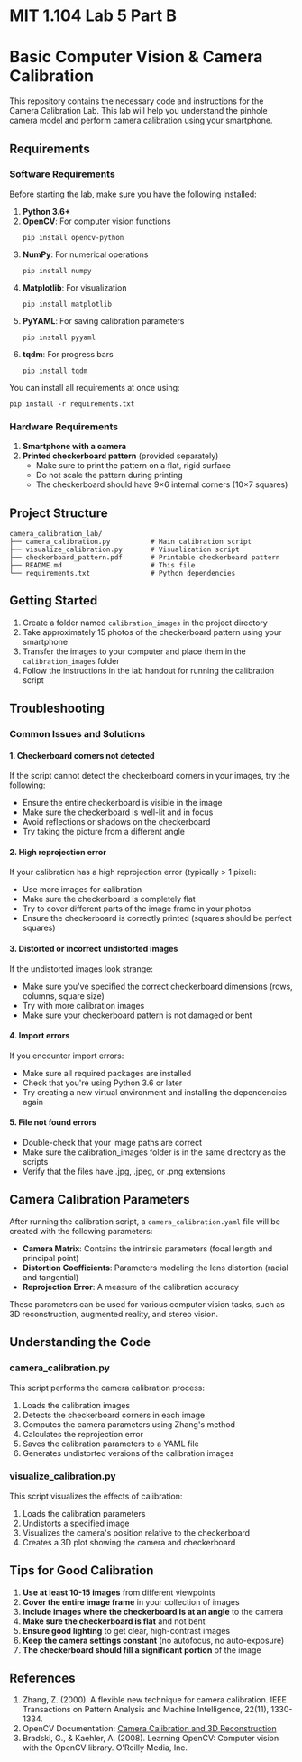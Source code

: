 # MIT 1.104 Lab 5 Part B
# Basic Computer Vision & Camera Calibration

This repository contains the necessary code and instructions for the Camera Calibration Lab. This lab will help you understand the pinhole camera model and perform camera calibration using your smartphone.

## Requirements

### Software Requirements

Before starting the lab, make sure you have the following installed:

1. **Python 3.6+**
2. **OpenCV**: For computer vision functions
   ```
   pip install opencv-python
   ```
3. **NumPy**: For numerical operations
   ```
   pip install numpy
   ```
4. **Matplotlib**: For visualization
   ```
   pip install matplotlib
   ```
5. **PyYAML**: For saving calibration parameters
   ```
   pip install pyyaml
   ```
6. **tqdm**: For progress bars
   ```
   pip install tqdm
   ```

You can install all requirements at once using:
```
pip install -r requirements.txt
```

### Hardware Requirements

1. **Smartphone with a camera**
2. **Printed checkerboard pattern** (provided separately)
   - Make sure to print the pattern on a flat, rigid surface
   - Do not scale the pattern during printing
   - The checkerboard should have 9×6 internal corners (10×7 squares)

## Project Structure

```
camera_calibration_lab/
├── camera_calibration.py          # Main calibration script
├── visualize_calibration.py       # Visualization script
├── checkerboard_pattern.pdf       # Printable checkerboard pattern
├── README.md                      # This file
└── requirements.txt               # Python dependencies
```

## Getting Started

1. Create a folder named `calibration_images` in the project directory
2. Take approximately 15 photos of the checkerboard pattern using your smartphone
3. Transfer the images to your computer and place them in the `calibration_images` folder
4. Follow the instructions in the lab handout for running the calibration script

## Troubleshooting

### Common Issues and Solutions

#### 1. Checkerboard corners not detected

If the script cannot detect the checkerboard corners in your images, try the following:

- Ensure the entire checkerboard is visible in the image
- Make sure the checkerboard is well-lit and in focus
- Avoid reflections or shadows on the checkerboard
- Try taking the picture from a different angle

#### 2. High reprojection error

If your calibration has a high reprojection error (typically > 1 pixel):

- Use more images for calibration
- Make sure the checkerboard is completely flat
- Try to cover different parts of the image frame in your photos
- Ensure the checkerboard is correctly printed (squares should be perfect squares)

#### 3. Distorted or incorrect undistorted images

If the undistorted images look strange:

- Make sure you've specified the correct checkerboard dimensions (rows, columns, square size)
- Try with more calibration images
- Make sure your checkerboard pattern is not damaged or bent

#### 4. Import errors

If you encounter import errors:

- Make sure all required packages are installed
- Check that you're using Python 3.6 or later
- Try creating a new virtual environment and installing the dependencies again

#### 5. File not found errors

- Double-check that your image paths are correct
- Make sure the calibration_images folder is in the same directory as the scripts
- Verify that the files have .jpg, .jpeg, or .png extensions

## Camera Calibration Parameters

After running the calibration script, a `camera_calibration.yaml` file will be created with the following parameters:

- **Camera Matrix**: Contains the intrinsic parameters (focal length and principal point)
- **Distortion Coefficients**: Parameters modeling the lens distortion (radial and tangential)
- **Reprojection Error**: A measure of the calibration accuracy

These parameters can be used for various computer vision tasks, such as 3D reconstruction, augmented reality, and stereo vision.

## Understanding the Code

### camera_calibration.py

This script performs the camera calibration process:

1. Loads the calibration images
2. Detects the checkerboard corners in each image
3. Computes the camera parameters using Zhang's method
4. Calculates the reprojection error
5. Saves the calibration parameters to a YAML file
6. Generates undistorted versions of the calibration images

### visualize_calibration.py

This script visualizes the effects of calibration:

1. Loads the calibration parameters
2. Undistorts a specified image
3. Visualizes the camera's position relative to the checkerboard
4. Creates a 3D plot showing the camera and checkerboard

## Tips for Good Calibration

1. **Use at least 10-15 images** from different viewpoints
2. **Cover the entire image frame** in your collection of images
3. **Include images where the checkerboard is at an angle** to the camera
4. **Make sure the checkerboard is flat** and not bent
5. **Ensure good lighting** to get clear, high-contrast images
6. **Keep the camera settings constant** (no autofocus, no auto-exposure)
7. **The checkerboard should fill a significant portion** of the image

<!-- ## Extending the Lab

After completing the basic calibration, you can try:

1. Comparing calibration results from different smartphones
2. Measuring real-world objects using your calibrated camera
3. Creating a simple augmented reality application
4. Implementing stereo vision if you have two cameras -->

## References

1. Zhang, Z. (2000). A flexible new technique for camera calibration. IEEE Transactions on Pattern Analysis and Machine Intelligence, 22(11), 1330-1334.
2. OpenCV Documentation: [Camera Calibration and 3D Reconstruction](https://docs.opencv.org/master/d9/d0c/group__calib3d.html)
3. Bradski, G., & Kaehler, A. (2008). Learning OpenCV: Computer vision with the OpenCV library. O'Reilly Media, Inc.
